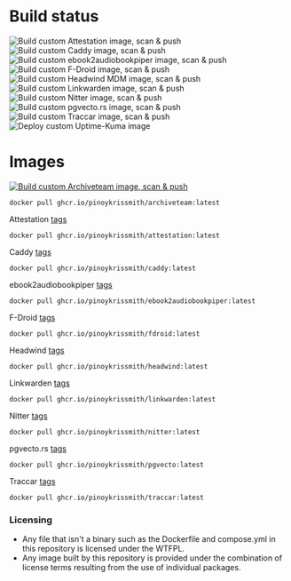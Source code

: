 # Build status

![Build custom Attestation image, scan & push](https://github.com/pinoykrissmith/containers/actions/workflows/build-attestation.yml/badge.svg)
![Build custom Caddy image, scan & push](https://github.com/pinoykrissmith/containers/actions/workflows/build-caddy.yml/badge.svg)
![Build custom ebook2audiobookpiper image, scan & push](https://github.com/pinoykrissmith/containers/actions/workflows/build-ebook2audiobookpiper.yml/badge.svg)
![Build custom F-Droid image, scan & push](https://github.com/pinoykrissmith/containers/actions/workflows/build-fdroid.yml/badge.svg)
![Build custom Headwind MDM image, scan & push](https://github.com/pinoykrissmith/containers/actions/workflows/build-headwind.yml/badge.svg)
![Build custom Linkwarden image, scan & push](https://github.com/pinoykrissmith/containers/actions/workflows/build-linkwarden.yml/badge.svg)
![Build custom Nitter image, scan & push](https://github.com/pinoykrissmith/containers/actions/workflows/build-nitter.yml/badge.svg)
![Build custom pgvecto.rs image, scan & push](https://github.com/pinoykrissmith/containers/actions/workflows/build-pgvecto.yml/badge.svg)
![Build custom Traccar image, scan & push](https://github.com/pinoykrissmith/containers/actions/workflows/build-traccar.yml/badge.svg)
![Deploy custom Uptime-Kuma image](https://github.com/pinoykrissmith/containers/actions/workflows/deploy-uptime-kuma.yml/badge.svg)

# Images
[![Build custom Archiveteam image, scan & push](https://github.com/pinoykrissmith/containers/actions/workflows/build-archiveteam.yml/badge.svg)](https://github.com/pinoykrissmith/containers/pkgs/container/archiveteam)
```
docker pull ghcr.io/pinoykrissmith/archiveteam:latest
```

Attestation [tags](https://github.com/pinoykrissmith/containers/pkgs/container/attestation)
```
docker pull ghcr.io/pinoykrissmith/attestation:latest
```

Caddy [tags](https://github.com/pinoykrissmith/containers/pkgs/container/caddy)
```
docker pull ghcr.io/pinoykrissmith/caddy:latest
```

ebook2audiobookpiper [tags](https://github.com/pinoykrissmith/containers/pkgs/container/ebook2audiobookpiper)
```
docker pull ghcr.io/pinoykrissmith/ebook2audiobookpiper:latest
```

F-Droid [tags](https://github.com/pinoykrissmith/containers/pkgs/container/fdroid)
```
docker pull ghcr.io/pinoykrissmith/fdroid:latest
```

Headwind [tags](https://github.com/pinoykrissmith/containers/pkgs/container/headwind)
```
docker pull ghcr.io/pinoykrissmith/headwind:latest
```

Linkwarden [tags](https://github.com/pinoykrissmith/containers/pkgs/container/linkwarden)
```
docker pull ghcr.io/pinoykrissmith/linkwarden:latest
```

Nitter [tags](https://github.com/pinoykrissmith/containers/pkgs/container/nitter)
```
docker pull ghcr.io/pinoykrissmith/nitter:latest
```

pgvecto.rs [tags](https://github.com/pinoykrissmith/containers/pkgs/container/pgvecto)
```
docker pull ghcr.io/pinoykrissmith/pgvecto:latest
```

Traccar [tags](https://github.com/pinoykrissmith/containers/pkgs/container/traccar)
```
docker pull ghcr.io/pinoykrissmith/traccar:latest
```

### Licensing
- Any file that isn't a binary such as the Dockerfile and compose.yml in this repository is licensed under the WTFPL.
- Any image built by this repository is provided under the combination of license terms resulting from the use of individual packages.